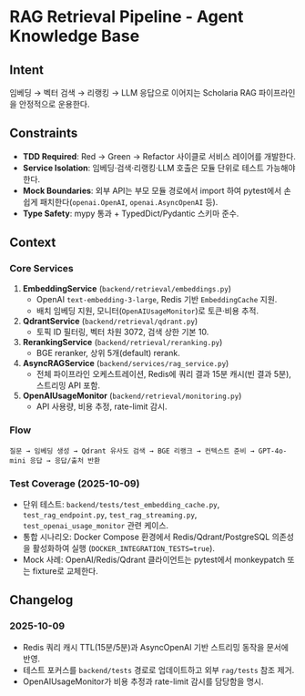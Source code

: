# RAG Retrieval Pipeline - Agent Knowledge Base

## Intent
임베딩 → 벡터 검색 → 리랭킹 → LLM 응답으로 이어지는 Scholaria RAG 파이프라인을 안정적으로 운용한다.

## Constraints
- **TDD Required**: Red → Green → Refactor 사이클로 서비스 레이어를 개발한다.
- **Service Isolation**: 임베딩·검색·리랭킹·LLM 호출은 모듈 단위로 테스트 가능해야 한다.
- **Mock Boundaries**: 외부 API는 부모 모듈 경로에서 import 하여 pytest에서 손쉽게 패치한다(`openai.OpenAI`, `openai.AsyncOpenAI` 등).
- **Type Safety**: mypy 통과 + TypedDict/Pydantic 스키마 준수.

## Context

### Core Services
1. **EmbeddingService** (`backend/retrieval/embeddings.py`)
   - OpenAI `text-embedding-3-large`, Redis 기반 `EmbeddingCache` 지원.
   - 배치 임베딩 지원, 모니터(`OpenAIUsageMonitor`)로 토큰·비용 추적.
2. **QdrantService** (`backend/retrieval/qdrant.py`)
   - 토픽 ID 필터링, 벡터 차원 3072, 검색 상한 기본 10.
3. **RerankingService** (`backend/retrieval/reranking.py`)
   - BGE reranker, 상위 5개(default) rerank.
4. **AsyncRAGService** (`backend/services/rag_service.py`)
   - 전체 파이프라인 오케스트레이션, Redis에 쿼리 결과 15분 캐시(빈 결과 5분), 스트리밍 API 포함.
5. **OpenAIUsageMonitor** (`backend/retrieval/monitoring.py`)
   - API 사용량, 비용 추정, rate-limit 감시.

### Flow
```
질문 → 임베딩 생성 → Qdrant 유사도 검색 → BGE 리랭크 → 컨텍스트 준비 → GPT-4o-mini 응답 → 응답/출처 반환
```

### Test Coverage (2025-10-09)
- 단위 테스트: `backend/tests/test_embedding_cache.py`, `test_rag_endpoint.py`, `test_rag_streaming.py`, `test_openai_usage_monitor` 관련 케이스.
- 통합 시나리오: Docker Compose 환경에서 Redis/Qdrant/PostgreSQL 의존성을 활성화하여 실행 (`DOCKER_INTEGRATION_TESTS=true`).
- Mock 사례: OpenAI/Redis/Qdrant 클라이언트는 pytest에서 monkeypatch 또는 fixture로 교체한다.

## Changelog

### 2025-10-09
- Redis 쿼리 캐시 TTL(15분/5분)과 AsyncOpenAI 기반 스트리밍 동작을 문서에 반영.
- 테스트 포커스를 `backend/tests` 경로로 업데이트하고 외부 `rag/tests` 참조 제거.
- OpenAIUsageMonitor가 비용 추정과 rate-limit 감시를 담당함을 명시.
